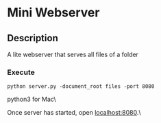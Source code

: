 # Mini Webserver

## Description
A lite webserver that serves all files of a folder

### Execute
```console
python server.py -document_root files -port 8080
```
python3 for Mac\

Once server has started, open [localhost:8080](localhost:8080).\
